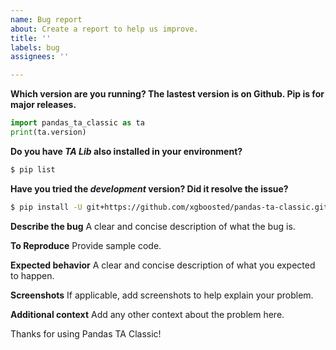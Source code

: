 ```yaml
---
name: Bug report
about: Create a report to help us improve.
title: ''
labels: bug
assignees: ''

---
```


**Which version are you running? The lastest version is on Github. Pip is for major releases.**
```python
import pandas_ta_classic as ta
print(ta.version)
```

**Do you have _TA Lib_ also installed in your environment?**
```sh
$ pip list
```

**Have you tried the _development_ version? Did it resolve the issue?**
```sh
$ pip install -U git+https://github.com/xgboosted/pandas-ta-classic.git@development
```

**Describe the bug**
A clear and concise description of what the bug is.

**To Reproduce**
Provide sample code.

**Expected behavior**
A clear and concise description of what you expected to happen.

**Screenshots**
If applicable, add screenshots to help explain your problem.

**Additional context**
Add any other context about the problem here.

Thanks for using Pandas TA Classic!

